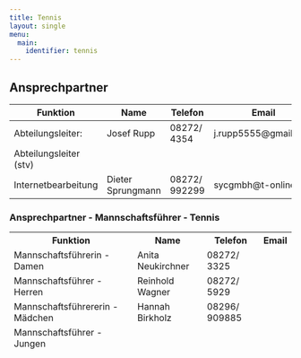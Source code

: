 ```yaml
---
title: Tennis
layout: single
menu:
  main:
    identifier: tennis
---
```


## Ansprechpartner

<table>
<thead> 
<tr>
<th>Funktion</th> <th>Name</th> <th>Telefon</th><th>Email</th>
</tr>
</thead> 
<tbody>
<tr class="odd">
<td>Abteilungsleiter:</td>
<td>Josef Rupp<br></td>
<td>08272/ 4354<br></td>
<td>j.rupp5555@gmail.com<br></td>
</tr>
<tr class="even">
<td>Abteilungsleiter (stv)</td>
<td></td>
<td></td>
<td></td>
</tr>
<tr>
</tr>
<tr class="odd">
<td>Internetbearbeitung</td>
<td>Dieter Sprungmann<br></td>
<td>08272/ 992299<br></td>
<td>sycgmbh@t-online.de</td>
</tr>
</tbody>
</table>

### Ansprechpartner - Mannschaftsführer - Tennis

<table>
<thead> 
<tr>
<th>Funktion</th><th>Name</th><th>Telefon</th><th>Email<br></th>
</tr>
<tr class="odd">
<td>Mannschaftsführerin - Damen<br></td>
<td>Anita Neukirchner<br></td>
<td>08272/ 3325<br></td>
<td></td>
</tr>
<tr class="even">
<td>Mannschaftsführer - Herren<br></td>
<td>Reinhold Wagner<br></td>
<td>08272/ 5929<br></td>
<td></td>
</tr>
<tr class="odd">
<td>Mannschaftsführererin - Mädchen<br></td>
<td>Hannah Birkholz<br></td>
<td>08296/ 909885<br></td>
<td></td>
</tr>
<tr class="even">
<td>Mannschaftsführer - Jungen<br></td>
<td></td>
<td></td>
<td></td>
</tr>
</thead> 
<tbody>
</tbody>
</table>
